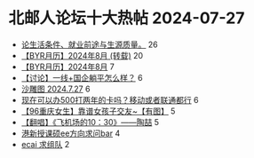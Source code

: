# 北邮人论坛十大热帖 2024-07-27

- [论生活条件、就业前途与生源质量。](https://bbs.byr.cn/article/Talking/6422848) 26
- [【BYR月历】2024年8月 (转载)](https://bbs.byr.cn/article/Picture/3366410) 20
- [【BYR月历】2024年8月](https://bbs.byr.cn/article/Showcase/2129) 7
- [【讨论】一线+国企躺平怎么样？](https://bbs.byr.cn/article/WorkLife/1217699) 6
- [沙雕图 2024.7.27](https://bbs.byr.cn/article/Joke/731763) 6
- [现在可以办500打两年的卡吗？移动或者联通都行](https://bbs.byr.cn/article/StudyShare/207922) 6
- [【96重庆女生】靠谱女孩子交友~【有图】](https://bbs.byr.cn/article/Friends/2054980) 5
- [【翻唱】《飞机场的10：30》——陶喆](https://bbs.byr.cn/article/KaraOK/111184) 5
- [港新授课硕ee方向求问bar](https://bbs.byr.cn/article/GoAbroad/398232) 4
- [ecai 求组队](https://bbs.byr.cn/article/Paper/48835) 2


